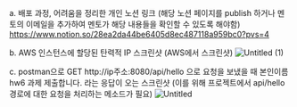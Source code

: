 a. 배포 과정, 어려움을 정리한 개인 노션 링크 (해당 노션 페이지를 publish 하거나 멘토의 이메일을 추가하여 멘토가 해당 내용들을 확인할 수 있도록 해야함)
https://www.notion.so/28ea2da44be6405d8ec487118a959bc0?pvs=4

b. AWS 인스턴스에 할당된 탄력적 IP 스크린샷 (AWS에서 스크린샷)
![Untitled (1)](https://github.com/HSU-Likelion-Backend-12th/team-1/assets/100463930/ab76098e-2cda-4789-aa5b-37752f1f0054)


c. postman으로 GET http://ip주소:8080/api/hello 으로 요청을 보냈을 때 본인이름 hw6 과제 제출합니다. 라는 응답이 오는 스크린샷 (이를 위해 프로젝트에서 api/hello 경로에 대한 요청을 처리하는 메소드가 필요)
![Untitled](https://github.com/HSU-Likelion-Backend-12th/team-1/assets/100463930/09527976-66ea-4a39-9929-5d69542dcef7)
